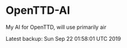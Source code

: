 # OpenTTD-AI
My AI for OpenTTD, will use primarily air

Latest backup: Sun Sep 22 01:58:01 UTC 2019
